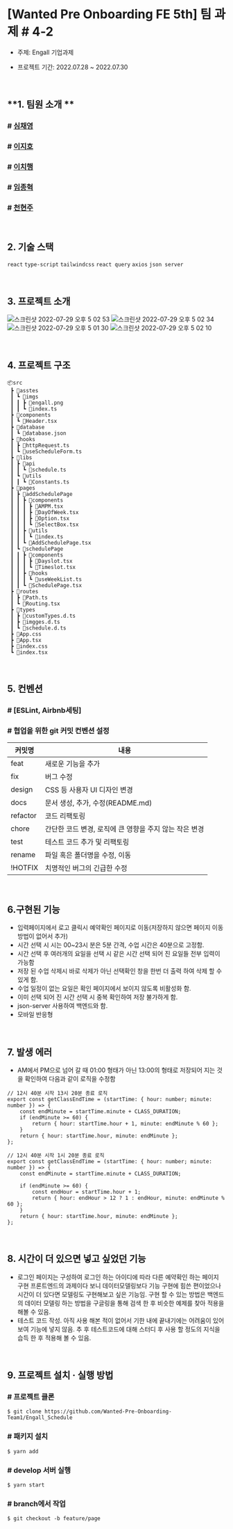 # [Wanted Pre Onboarding FE 5th] 팀 과제 #  4-2

- 주제: Engall 기업과제

- 프로젝트 기간: 2022.07.28 ~ 2022.07.30

<br />

## **1. 팀원 소개 **

### # <a href="https://github.com/chaengs">심채영</a>
### # <a href="https://github.com/leejiho9898">이지호</a>
### # <a href="https://github.com/godcl1623">이치행<a>
### # <a href="https://github.com/devMarco14">임종혁</a>
### # <a href="https://github.com/HyeonJu-C">천현주</a>

<br />

## **2. 기술 스택**

`react` `type-script` `tailwindcss` `react query` `axios` `json server`

<br />

## **3. 프로젝트 소개**
![스크린샷 2022-07-29 오후 5 02 53](https://user-images.githubusercontent.com/99126860/181713633-906b0a99-975c-4f6d-83e5-502f21bf17a2.png)
![스크린샷 2022-07-29 오후 5 02 34](https://user-images.githubusercontent.com/99126860/181713708-784826b7-7df3-4e3b-8a3f-5916efc923b1.png)
![스크린샷 2022-07-29 오후 5 01 30](https://user-images.githubusercontent.com/99126860/181713726-cebd9d91-e2c1-4ba6-9f4a-22f8607cbb0b.png)
![스크린샷 2022-07-29 오후 5 02 10](https://user-images.githubusercontent.com/99126860/181713736-4fc5bc58-4ec6-4ae8-88df-10f556a1ac6b.png)


<br />

## **4. 프로젝트 구조**

```
📦src
 ┣ 📂asstes
 ┃ ┗ 📂imgs
 ┃ ┃ ┣ 📜engall.png
 ┃ ┃ ┗ 📜index.ts
 ┣ 📂components
 ┃ ┗ 📜Header.tsx
 ┣ 📂database
 ┃ ┗ 📜database.json
 ┣ 📂hooks
 ┃ ┣ 📜httpRequest.ts
 ┃ ┗ 📜useScheduleForm.ts
 ┣ 📂libs
 ┃ ┣ 📂api
 ┃ ┃ ┗ 📜schedule.ts
 ┃ ┗ 📂utils
 ┃ ┃ ┗ 📜Constants.ts
 ┣ 📂pages
 ┃ ┣ 📂addSchedulePage
 ┃ ┃ ┣ 📂components
 ┃ ┃ ┃ ┣ 📜AMPM.tsx
 ┃ ┃ ┃ ┣ 📜DayOfWeek.tsx
 ┃ ┃ ┃ ┣ 📜Option.tsx
 ┃ ┃ ┃ ┗ 📜SelectBox.tsx
 ┃ ┃ ┣ 📂utils
 ┃ ┃ ┃ ┗ 📜index.ts
 ┃ ┃ ┗ 📜AddSchedulePage.tsx
 ┃ ┗ 📂schedulePage
 ┃ ┃ ┣ 📂components
 ┃ ┃ ┃ ┣ 📜Dayslot.tsx
 ┃ ┃ ┃ ┗ 📜Timeslot.tsx
 ┃ ┃ ┣ 📂hooks
 ┃ ┃ ┃ ┗ 📜useWeekList.ts
 ┃ ┃ ┗ 📜SchedulePage.tsx
 ┣ 📂routes
 ┃ ┣ 📜Path.ts
 ┃ ┗ 📜Routing.tsx
 ┣ 📂types
 ┃ ┣ 📜customTypes.d.ts
 ┃ ┣ 📜imgges.d.ts
 ┃ ┗ 📜schedule.d.ts
 ┣ 📜App.css
 ┣ 📜App.tsx
 ┣ 📜index.css
 ┗ 📜index.tsx
```

<br />

## **5. 컨벤션**
### # [ESLint, Airbnb세팅] 
### # 협업을 위한 git 커밋 컨벤션 설정

| 커밋명   | 내용                                                   |
| -------- | ------------------------------------------------------ |
| feat     | 새로운 기능을 추가                                     |
| fix      | 버그 수정                                              |
| design   | CSS 등 사용자 UI 디자인 변경                           |
| docs     | 문서 생성, 추가, 수정(README.md)                       |
| refactor | 코드 리팩토링                                          |
| chore    | 간단한 코드 변경, 로직에 큰 영향을 주지 않는 작은 변경 |
| test     | 테스트 코드 추가 및 리팩토링                           |
| rename   | 파일 혹은 폴더명을 수정, 이동                          |
| !HOTFIX  | 치명적인 버그의 긴급한 수정                            |

<br />

## **6.구현된 기능**

- 입력페이지에서 로고 클릭시 예약확인 페이지로 이동(저장하지 않으면 페이지 이동 방법이 없어서 추가)
- 시간 선택 시 시는 00~23시 분은 5분 간격, 수업 시간은 40분으로 고정함.
- 시간 선택 후 여러개의 요일을 선택 시 같은 시간 선택 되어 진 요일들 전부 입력이 가능함
- 저장 된 수업 삭제시 바로 삭제가 아닌 선택확인 창을 한번 더 출력 하여 삭제 할 수 있게 함.
- 수업 일정이 없는 요일은 확인 페이지에서 보이지 않도록 비활성화 함.
- 이미 선택 되어 진 시간 선택 시 중복 확인하여 저장 불가하게 함.
- json-server 사용하여 백엔드와 함.
- 모바일 반응형

<br />

## **7. 발생 에러**

- AM에서 PM으로 넘어 갈 때 01:00 형태가 아닌 13:00의 형태로 저장되어 지는 것을 확인하여 다음과 같이 로직을 수정함

```
// 12시 40분 시작 13시 20분 종료 로직 
export const getClassEndTime = (startTime: { hour: number; minute: number }) => {
    const endMinute = startTime.minute + CLASS_DURATION;
    if (endMinute >= 60) {
        return { hour: startTime.hour + 1, minute: endMinute % 60 };
    }
    return { hour: startTime.hour, minute: endMinute };
};

// 12시 40분 시작 1시 20분 종료 로직
export const getClassEndTime = (startTime: { hour: number; minute: number }) => {
    const endMinute = startTime.minute + CLASS_DURATION;

    if (endMinute >= 60) {
        const endHour = startTime.hour + 1;
        return { hour: endHour > 12 ? 1 : endHour, minute: endMinute % 60 };
    }
    return { hour: startTime.hour, minute: endMinute };
};
 ```   

<br />

## **8. 시간이 더 있으면 넣고 싶었던 기능**
- 로그인 페이지는 구성하여 로그인 하는 아이디에 따라 다른 예약확인 하는 페이지 구현 프론트엔드의 과제이다 보니 
데이터모델링보다 기능 구현에 힘쓴 편이었으나 시간이 더 있다면 모델링도 구현해보고 싶은 기능임.
구현 할 수 있는 방법은 백엔드의 데이터 모델링 하는 방법을 구글링을 통해 검색 한 후 비슷한 예제를 찾아 적용을 해볼 수 있음.
- 테스트 코드 작성. 아직 사용 해본 적이 없어서 기한 내에 끝내기에는 어려움이 있어보여 기능에 넣지 않음.
추 후 테스트코드에 대해 스터디 후 사용 할 정도의 지식을 습득 한 후 적용해 볼 수 있음.

<br />

## **9. 프로젝트 설치 · 실행 방법**

### # 프로젝트 클론

```
$ git clone https://github.com/Wanted-Pre-Onboarding-Team1/Engall_Schedule
```

### # 패키지 설치

```
$ yarn add
```

### # develop 서버 실행

```
$ yarn start
```

### # branch에서 작업

```
$ git checkout -b feature/page
```
